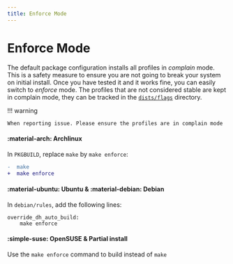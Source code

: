 ```yaml
---
title: Enforce Mode
---
```


# Enforce Mode

The default package configuration installs all profiles in *complain* mode. This is a safety measure to ensure you are not going to break your system on initial install. Once you have tested it and it works fine, you can easily switch to *enforce* mode. The profiles that are not considered stable are kept in complain mode, they can be tracked in the [`dists/flags`](https://github.com/roddhjav/apparmor.d/tree/main/dists/flags) directory.

!!! warning

    When reporting issue. Please ensure the profiles are in complain mode

#### :material-arch: Archlinux

In `PKGBUILD`, replace `make` by `make enforce`:
```diff
-  make
+  make enforce
```

#### :material-ubuntu: Ubuntu & :material-debian: Debian

In `debian/rules`, add the following lines:

```make
override_dh_auto_build:
	make enforce
```

#### :simple-suse: OpenSUSE & Partial install

Use the `make enforce` command to build instead of `make`
